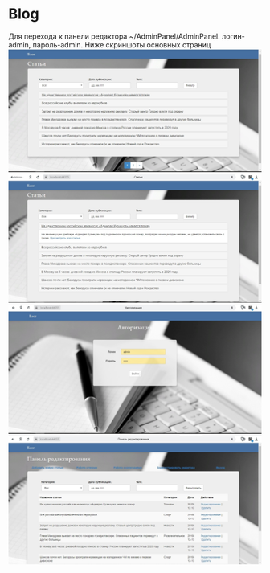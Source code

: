 # Blog
Для перехода к панели редактора ~/AdminPanel/AdminPanel. 
логин-admin, пароль-admin. 
Ниже скриншоты основных страниц
<img src="scr1.jpg"/>
<img src="scr2.jpg"/>
<img src="scr3.jpg"/>
<img src="scr4.jpg"/>
